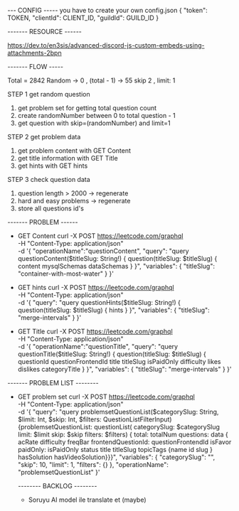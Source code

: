--- CONFIG -----
you have to create your own config.json
{
"token": TOKEN,
"clientId": CLIENT_ID,
"guildId": GUILD_ID
}

------- RESOURCE ------

https://dev.to/en3sis/advanced-discord-js-custom-embeds-using-attachments-2bpn

------- FLOW -----

Total = 2842
Random -> 0 , (total - 1) -> 55
skip 2 , limit: 1

STEP 1 get random question

1. get problem set for getting total question count
2. create randomNumber between 0 to total question - 1
3. get question with skip=(randomNumber) and limit=1

STEP 2 get problem data

1. get problem content with GET Content
2. get title information with GET Title
3. get hints with GET hints

STEP 3 check question data

1. question length > 2000 -> regenerate
2. hard and easy problems -> regenerate
3. store all questions id's

------- PROBLEM ------

- GET Content
  curl -X POST https://leetcode.com/graphql \
   -H "Content-Type: application/json" \
   -d '{
  "operationName":"questionContent",
  "query": "query questionContent($titleSlug: String!) { question(titleSlug: $titleSlug) { content mysqlSchemas dataSchemas } }",
  "variables": {
  "titleSlug": "container-with-most-water"
  }
  }'

- GET hints
  curl -X POST https://leetcode.com/graphql \
   -H "Content-Type: application/json" \
   -d '{
  "query": "query questionHints($titleSlug: String!) { question(titleSlug: $titleSlug) { hints } }",
  "variables": {
  "titleSlug": "merge-intervals"
  }
  }'

- GET Title
  curl -X POST https://leetcode.com/graphql \
   -H "Content-Type: application/json" \
   -d '{
  "operationName":"questionTitle",
  "query": "query questionTitle($titleSlug: String!) { question(titleSlug: $titleSlug) { questionId questionFrontendId title titleSlug isPaidOnly difficulty likes dislikes categoryTitle } }",
  "variables": {
  "titleSlug": "merge-intervals"
  }
  }'

------- PROBLEM LIST --------

- GET problem set
  curl -X POST https://leetcode.com/graphql \
   -H "Content-Type: application/json" \
   -d '{
  "query": "query problemsetQuestionList($categorySlug: String, $limit: Int, $skip: Int, $filters: QuestionListFilterInput) {problemsetQuestionList: questionList( categorySlug: $categorySlug limit: $limit skip: $skip filters: $filters) { total: totalNum questions: data { acRate difficulty freqBar frontendQuestionId: questionFrontendId isFavor paidOnly: isPaidOnly status title titleSlug topicTags {name id slug } hasSolution hasVideoSolution}}}",
  "variables": {
  "categorySlug": "",
  "skip": 10,
  "limit": 1,
  "filters": {}
  },
  "operationName": "problemsetQuestionList"
  }'

  -------- BACKLOG --------

  - Soruyu AI model ile translate et (maybe)

